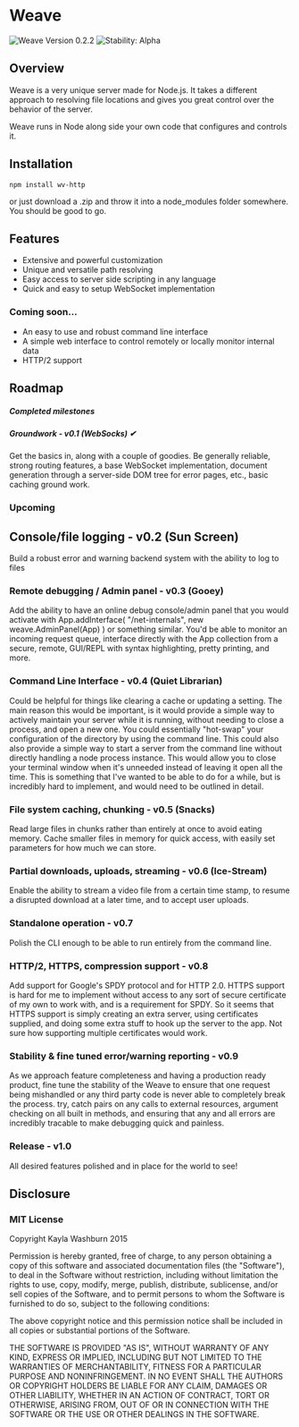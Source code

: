 # Weave

![Weave Version 0.2.2](https://img.shields.io/badge/weave-v0.2.2-5050DD.svg)
![Stability: Alpha](https://img.shields.io/badge/stability-alpha-f04c5e.svg)

## Overview

Weave is a very unique server made for Node.js. It takes a different approach to resolving
file locations and gives you great control over the behavior of the server.

Weave runs in Node along side your own code that configures and controls it.

## Installation
```Shell
npm install wv-http
```
or just download a .zip and throw it into a node_modules folder somewhere. You should be good to go.

## Features
- Extensive and powerful customization
- Unique and versatile path resolving
- Easy access to server side scripting in any language
- Quick and easy to setup WebSocket implementation


### Coming soon...
- An easy to use and robust command line interface
- A simple web interface to control remotely or locally monitor internal data
- HTTP/2 support

## Roadmap

##### Completed milestones
##### Groundwork - v0.1 (WebSocks) ✔
Get the basics in, along with a couple of goodies. Be generally reliable,
strong routing features, a base WebSocket implementation, document generation
through a server-side DOM tree for error pages, etc., basic caching ground work.

### Upcoming
## Console/file logging - v0.2 (Sun Screen)
Build a robust error and warning backend system with the ability to log to files

### Remote debugging / Admin panel - v0.3 (Gooey)
Add the ability to have an online debug console/admin panel that you would
activate with App.addInterface( "/net-internals", new weave.AdminPanel(App) )
or something similar. You'd be able to monitor an incoming request queue,
interface directly with the App collection from a secure, remote, GUI/REPL with
syntax highlighting, pretty printing, and more.

### Command Line Interface - v0.4 (Quiet Librarian)
Could be helpful for things like clearing a cache or updating a setting.
The main reason this would be important, is it would provide a simple way
to actively maintain your server while it is running, without needing to
close a process, and open a new one. You could essentially "hot-swap" your
configuration of the directory by using the command line. This could also
also provide a simple way to start a server from the command line without
directly handling a node process instance. This would allow you to close
your terminal window when it's unneeded instead of leaving it open all the
time. This is something that I've wanted to be able to do for a while, but
is incredibly hard to implement, and would need to be outlined in detail.

### File system caching, chunking - v0.5 (Snacks)
Read large files in chunks rather than entirely at once to avoid eating memory.
Cache smaller files in memory for quick access, with easily set parameters for
how much we can store.

### Partial downloads, uploads, streaming - v0.6 (Ice-Stream)
Enable the ability to stream a video file from a certain time stamp, to
resume a disrupted download at a later time, and to accept user uploads.

### Standalone operation - v0.7
Polish the CLI enough to be able to run entirely from the command line.

### HTTP/2, HTTPS, compression support - v0.8
Add support for Google's SPDY protocol and for HTTP 2.0. HTTPS support is
hard for me to implement without access to any sort of secure certificate
of my own to work with, and is a requirement for SPDY.
So it seems that HTTPS support is simply creating an extra server, using
certificates supplied, and doing some extra stuff to hook up the server
to the app. Not sure how supporting multiple certificates would work.

### Stability & fine tuned error/warning reporting - v0.9
As we approach feature completeness and having a production ready product,
fine tune the stability of the Weave to ensure that one request being mishandled
or any third party code is never able to completely break the process. try, catch
pairs on any calls to external resources, argument checking on all built in methods,
and ensuring that any and all errors are incredibly tracable to make debugging
quick and painless.

### Release - v1.0
All desired features polished and in place for the world to see!

## Disclosure

### MIT License

Copyright Kayla Washburn 2015

Permission is hereby granted, free of charge, to any person obtaining a copy
of this software and associated documentation files (the "Software"), to deal
in the Software without restriction, including without limitation the rights
to use, copy, modify, merge, publish, distribute, sublicense, and/or sell
copies of the Software, and to permit persons to whom the Software is
furnished to do so, subject to the following conditions:

The above copyright notice and this permission notice shall be included in all
copies or substantial portions of the Software.

THE SOFTWARE IS PROVIDED "AS IS", WITHOUT WARRANTY OF ANY KIND, EXPRESS OR
IMPLIED, INCLUDING BUT NOT LIMITED TO THE WARRANTIES OF MERCHANTABILITY,
FITNESS FOR A PARTICULAR PURPOSE AND NONINFRINGEMENT. IN NO EVENT SHALL THE
AUTHORS OR COPYRIGHT HOLDERS BE LIABLE FOR ANY CLAIM, DAMAGES OR OTHER
LIABILITY, WHETHER IN AN ACTION OF CONTRACT, TORT OR OTHERWISE, ARISING FROM,
OUT OF OR IN CONNECTION WITH THE SOFTWARE OR THE USE OR OTHER DEALINGS IN THE
SOFTWARE.
